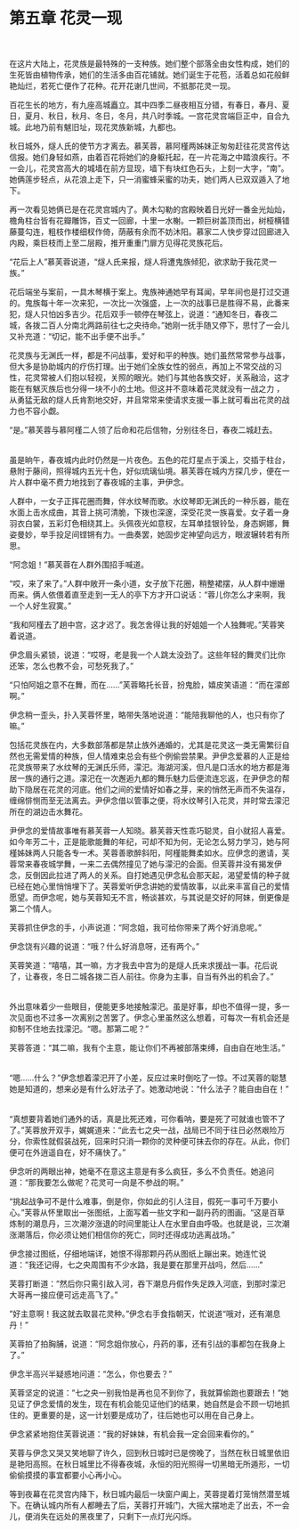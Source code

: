 # 第五章   花灵一现 #
　　

在这片大陆上，花灵族是最特殊的一支种族。她们整个部落全由女性构成，她们的生死皆由植物传承，她们的生活多由百花铺就。她们诞生于花苞，活着总如花般鲜艳灿烂，若死亡便作了花种。花开花谢几世间，不抵那花灵一现。
　　

百花生长的地方，有九座高城矗立。其中四季二昼夜相互分错，有春日，春月、夏日，夏月、秋日，秋月、冬日，冬月，共八时季城。一宫花灵宫端巨正中，自合九城。此地乃前有魃旧址，现花灵族新城，九都也。
　　

秋日城外，燧人氏的使节方才离去。慕芙蓉，慕阿槿两姊妹正匆匆赶往花灵宫传达信报。她们身轻如燕，由着百花将她们的身躯托起，在一片花海之中踏浪疾行。不一会儿，花灵宫高大的城墙在前方显现，墙下有块红色石头，上刻一大字，“南”。她俩莲步轻点，从花浪上走下，只一消蜜蜂采蜜的功夫，她们两人已双双遁入了地下。
　　

再一次看见她俩已是在花灵宫城内了。黄木勾勒的宫殿映着日光好一番金光灿灿，檐角柱台皆有花瓣雕饰，百丈一回廊，十里一水榭。一颗巨树盖顶而出，树桠横错藤蔓勾连，粗枝作楼细杈作倚，荫蔽有余而不妨沐阳。慕家二人快步穿过回廊进入内殿，乘巨枝而上至二层殿，推开重重门扉方见得花灵族花后。
　　

“花后上人”慕芙蓉说道，“燧人氏来报，燧人将遭鬼族倾犯，欲求助于我花灵一族。”
　　

花后端坐与案前，一具木琴横于案上。鬼族神通她早有耳闻，早年间也是打过交道的。鬼族每十年一次来犯，一次比一次强盛，上一次的战事已是胜得不易，此番来犯，燧人只怕凶多吉少。花后双手一顿停在琴弦上，说道：“通知冬日，春夜二城，各拨二百人分南北两路前往七之央待命。”她刚一抚手随又停下，思忖了一会儿又补充道：“切记，能不出手便不出手。”
　　

花灵族与无渊氏一样，都是不问战事，爱好和平的种族。她们虽然常常参与战事，但大多是协助城内的疗伤打理。出于她们全族女性的弱点，再加上不常交战的习性，花灵常被人们抱以轻视，关照的眼光。她们与其他各族交好，关系融洽，这才能在有魃灭族后也分得一块不小的土地。但这并不意味着花灵就没有一战之力 ，从勇猛无敌的燧人氏肯割地交好，并且常常来使请求支援一事上就可看出花灵的战力也不容小觑。
　　

“是。”慕芙蓉与慕阿槿二人领了后命和花后信物，分别往冬日，春夜二城赶去。
　　

虽是晌午，春夜城内此时仍然是一片夜色。五色的花灯星点于溪上，交插于柱台，悬附于藤间，照得城内五光十色，好似琉璃仙境。慕芙蓉在城内方探几步，便在一片人群中毫不费力地找到了春夜城的主事，尹伊念。
　　

人群中，一女子正挥花圈而舞，伴水纹琴而歌。水纹琴即无渊氏的一种乐器，能在水面上击水成曲，其音上挑可清脆，下拨也深邃，深受花灵一族喜爱。女子着一身羽衣白裳，五彩灯色相绕其上。头佩夜光如意杈，左耳单挂银铃坠，身态婀娜，舞姿曼妙，举手投足间铿锵有力。一曲奏罢，她固步定神望向远方，眼波辗转若有所思。
　　

“阿念姐！”慕芙蓉在人群外围招手喊道。
　　

“哎，来了来了。”人群中敞开一条小道，女子放下花圈，稍整裙摆，从人群中姗姗而来。俩人依偎着直至走到一无人的亭下方才开口说话：“蓉儿你怎么才来啊，我一个人好生寂寞。”
　　

“我和阿槿去了趟中宫，这才迟了。我怎舍得让我的好姐姐一个人独舞呢。”芙蓉笑着说道。
　　

伊念眉头紧锁，说道：“哎呀，老是我一个人跳太没劲了。这些年轻的舞灵们比你还笨，怎么也教不会，可愁死我了。”
　　

“只怕阿姐之意不在舞，而在……”芙蓉略托长音，扮鬼脸，嬉皮笑语道：“而在濛郎啊。”
　　

伊念稍一歪头，扑入芙蓉怀里，略带失落地说道：“能陪我聊他的人，也只有你了嘛。”
　　

包括花灵族在内，大多数部落都是禁止族外通婚的，尤其是花灵这一类无需繁衍自然也无需爱情的种族，但人情难束总会有些个例偷尝禁果。尹伊念爱慕的人正是给花灵族带来了水纹琴的无渊氏乐师，濛汜。海湖河溪，但凡是口活水的地方都是海居一族的通行之道。濛汜在一次邂逅九都的舞乐魅力后便流连忘返，在尹伊念的帮助下隐居在花灵的河底。他们之间的爱情好如春之芽，来的悄然无声而不失温存，缠绵悱恻而至无法离去。尹伊念借以管事之便，将水纹琴引入花灵，并时常去濛汜所在的湖边击水舞花。
　　

尹伊念的爱情故事唯有慕芙蓉一人知晓。慕芙蓉天性乖巧聪灵，自小就招人喜爱。如今年芳二十，正是能歌能舞的年纪，可却不知为何，无论怎么努力学习，她与阿槿姊妹两人只能各专一术。芙蓉善歌醉斜阳，阿槿能舞柔如水。应伊念的邀请，芙蓉常来春夜城学舞，一来二去偶然撞见了她与濛汜的会面。但芙蓉并没有揭发伊念，反倒因此拉进了两人的关系。自打她遇见伊念私会那天起，渴望爱情的种子就已经在她心里悄悄埋下了。芙蓉爱听伊念讲她的爱情故事，以此来丰富自己的爱情愿望。而伊念呢，她与芙蓉知无不言，畅谈甚欢，与其说是交好的阿妹，倒更像是第二个情人。
　　

芙蓉抓住伊念的手，小声说道：“阿念姐，我可给你带来了两个好消息呢。”
　　

伊念饶有兴趣的说道：“哦？什么好消息呀，还有两个。”
　　

芙蓉笑道：“嘻嘻，其一嘛，方才我去中宫为的是燧人氏来求援战一事。花后说了，让春夜，冬日二城各拨二百人前往。你身为主事，自当有外出的机会了。”
　　

外出意味着少一些眼目，便能更多地接触濛汜。虽是好事，却也不值得一提，多一次见面也不过多一次离别之苦罢了。伊念心里虽然这么想着，可每次一有机会还是抑制不住地去找濛汜。“嗯。那第二呢？”
　　

芙蓉答道：“其二嘛，我有个主意，能让你们不再被部落束缚，自由自在地生活。”
　　

“嗯……什么？”伊念想着濛汜开了小差，反应过来时倒吃了一惊。不过芙蓉的聪慧她是知道的，想来必是有什么好法子了。她激动地说：“什么法子？能自由自在！”
　　

“真想要背着她们通外的话，真是比死还难，可你看呐，要是死了可就谁也管不了了。”芙蓉放开双手，娓娓道来：“此去七之央一战，战局已不同于往日必然艰险万分，你索性就假装战死，回来时只消一颗你的灵种便可抹去你的存在。从此，你们便可在外逍遥自在，好不痛快了。”
　　

伊念听的两眼出神，她毫不在意这主意是有多么疯狂，多么不负责任。她追问道：“那我要怎么做呢？花灵可一向是不参战的啊。”
　　

“挑起战争可不是什么难事，倒是你，你如此的引人注目，假死一事可千万要小心。”芙蓉从怀里取出一张图纸，上面写着一些文字和一副丹药的图画。“这是百草炼制的潮息丹，三次潮汐涨退的时间里能让人在水里自由呼吸。也就是说，三次潮涨潮落后，你必须让她们相信你的死亡，同时还得成功逃离战场。”
　　

伊念接过图纸，仔细地端详，她恨不得那颗丹药从图纸上蹦出来。她连忙说道：”我还记得，七之央周围有不少水路，我是要在那里开战吗，然后……”
　　

芙蓉打断道：”然后你只需引敌入河，吞下潮息丹假作失足跌入河底，到那时濛汜大哥再一接应便可远走高飞了。”
　　

”好主意啊！我这就去取昙花灵种。”伊念右手食指朝天，忙说道“哦对，还有潮息丹！”
　　

芙蓉拍了拍胸脯，说道：“阿念姐你放心，丹药的事，还有引战的事都包在我身上了。”
　　

伊念半高兴半疑惑地问道：“怎么，你也要去？”
　　

芙蓉坚定的说道：”七之央一别我怕是再也见不到你了，我就算偷跑也要跟去！”她见证了伊念爱情的发生，现在有机会能见证他们的结果，她自然是会不顾一切地抓住的。更重要的是，这一计划要是成功了，往后她也可以用在自己身上。
　　

伊念紧紧地抱住芙蓉说道：“我的好妹妹，有机会我一定会回来看你的。”
　　

芙蓉与伊念又哭又笑地聊了许久，回到秋日城时已是傍晚了，当然在秋日城里依旧是艳阳高照。在秋日城里比不得春夜城，永恒的阳光照得一切黑暗无所遁形，一切偷偷摸摸的事宜都要小心再小心。
　　

等到夜幕在花灵宫内降下，秋日城内最后一块窗户阖上，芙蓉提着灯笼悄然潜至城下。在确认城内所有人都睡去了后，芙蓉打开城门，大摇大摆地走了出去，不一会儿，便消失在远处的黑夜里了，只剩下一点灯光闪烁。